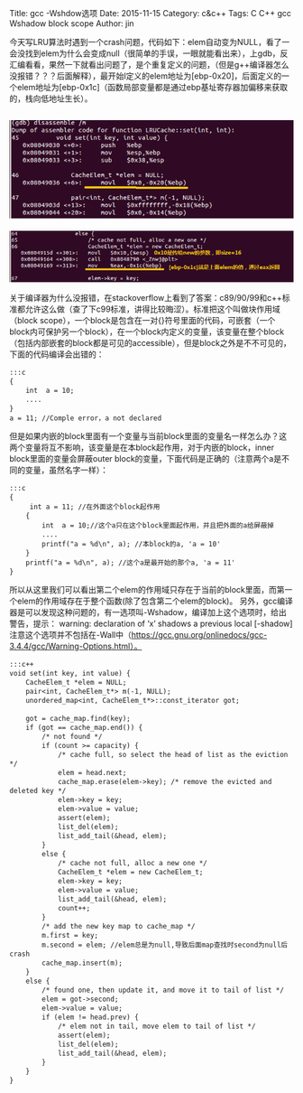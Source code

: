 Title: gcc -Wshdow选项
Date: 2015-11-15
Category: c&c++
Tags: C C++ gcc Wshadow block scope
Author: jin


今天写LRU算法时遇到一个crash问题，代码如下：elem自动变为NULL，看了一会没找到elem为什么会变成null（很简单的手误，一眼就能看出来），上gdb，反汇编看看，果然一下就看出问题了，是个重复定义的问题，（但是g++编译器怎么没报错？？？后面解释），最开始I定义的elem地址为[ebp-0x20]，后面定义的一个elem地址为[ebp-0x1c]（函数局部变量都是通过ebp基址寄存器加偏移来获取的，栈向低地址生长）。

![img1](../images/1.png)
--------------------

![img2](../images/2.png)

关于编译器为什么没报错，在stackoverflow上看到了答案：c89/90/99和c++标准都允许这么做（查了下c99标准，讲得比较晦涩）。标准把这个叫做块作用域（block scope），一个block是包含在一对{}符号里面的代码，可嵌套（一个block内可保护另一个block），在一个block内定义的变量，该变量在整个block（包括内部嵌套的block都是可见的accessible），但是block之外是不不可见的，下面的代码编译会出错的：
    
    :::c
    {
        int  a = 10;
        ....
    }
    a = 11; //Comple error，a not declared

但是如果内嵌的block里面有一个变量与当前block里面的变量名一样怎么办？这两个变量将互不影响，该变量是在本block起作用，对于内嵌的block，inner block里面的变量会屏蔽outer block的变量，下面代码是正确的（注意两个a是不同的变量，虽然名字一样）：
    
    :::c
    {
         int a = 11; //在外面这个block起作用
        {
            int  a = 10;//这个a只在这个block里面起作用，并且把外面的a给屏蔽掉
            ....
            printf("a = %d\n", a); //本block的a, 'a = 10'
        }
        printf("a = %d\n", a); //这个a是最开始的那个a, 'a = 11'
    }

所以从这里我们可以看出第二个elem的作用域只存在于当前的block里面，而第一个elem的作用域存在于整个函数(除了包含第二个elem的block)。
另外，gcc编译器是可以发现这种问题的，有一选项叫-Wshadow，编译加上这个选项时，给出警告，提示：
    warning: declaration of ‘x’ shadows a previous local [-shadow]
注意这个选项并不包括在-Wall中（https://gcc.gnu.org/onlinedocs/gcc-3.4.4/gcc/Warning-Options.html）。


    :::c++
    void set(int key, int value) {
        CacheElem_t *elem = NULL;
        pair<int, CacheElem_t*> m(-1, NULL);
        unordered_map<int, CacheElem_t*>::const_iterator got;
        
        got = cache_map.find(key);
        if (got == cache_map.end()) {
            /* not found */
            if (count >= capacity) {
                /* cache full, so select the head of list as the eviction */
                elem = head.next;
                cache_map.erase(elem->key); /* remove the evicted and deleted key */
                elem->key = key;
                elem->value = value;
                assert(elem);
                list_del(elem);
                list_add_tail(&head, elem);
            }
            else {
                /* cache not full, alloc a new one */
                CacheElem_t *elem = new CacheElem_t;
                elem->key = key;
                elem->value = value;
                list_add_tail(&head, elem);
                count++;
            }
            /* add the new key map to cache_map */
            m.first = key;  
            m.second = elem; //elem总是为null,导致后面map查找时second为null后crash
            cache_map.insert(m);
        }
        else {
            /* found one, then update it, and move it to tail of list */ 
            elem = got->second;
            elem->value = value;
            if (elem != head.prev) {
                /* elem not in tail, move elem to tail of list */
                assert(elem);
                list_del(elem);
                list_add_tail(&head, elem);
            }
        }
    }
